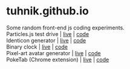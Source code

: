 # tuhnik.github.io

Some random front-end js coding experiments.<br>
Particles.js test drive | [live](https://tuhnik.github.io/particles/) | [code](https://github.com/tuhnik/tuhnik.github.io/tree/master/particles)<br>
Identicon generator | [live](https://tuhnik.github.io/identicon/) | [code](https://github.com/tuhnik/tuhnik.github.io/tree/master/identicon)<br>
Binary clock | [live](https://tuhnik.github.io/bin-clock/) | [code](https://github.com/tuhnik/tuhnik.github.io/tree/master/bin-clock)<br>
Pixel-art avatar generator | [live](https://tuhnik.github.io/pixel-avatar-generator/) | [code](https://github.com/tuhnik/tuhnik.github.io/tree/master/pixel-avatar-generator)<br>
PokeTab (Chrome extension) | [live](https://tuhnik.github.io/poketab/) | [code](https://github.com/tuhnik/tuhnik.github.io/tree/master/poketab)<br>